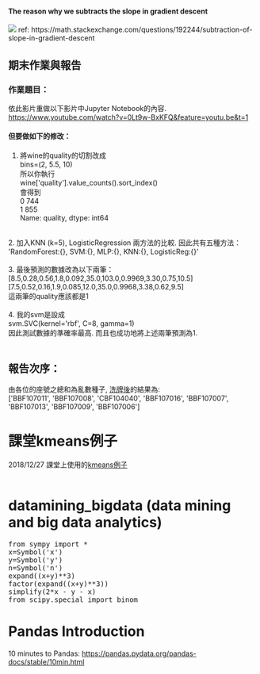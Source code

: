 <h4>The reason why we subtracts the slope in gradient descent</h4>
<img src='https://i.stack.imgur.com/Z563L.png' />
ref: https://math.stackexchange.com/questions/192244/subtraction-of-slope-in-gradient-descent

## 期末作業與報告
### 作業題目：<br />
依此影片重做以下影片中Jupyter Notebook的內容.<br />
https://www.youtube.com/watch?v=0Lt9w-BxKFQ&feature=youtu.be&t=1 <br />
#### 但要做如下的修改：<br />
1. 將wine的quality的切割改成<br />
bins=(2, 5.5, 10)<br />
所以你執行<br />
wine['quality'].value_counts().sort_index()<br />
會得到<br />
0    744<br />
1    855<br />
Name: quality, dtype: int64<br />
<br />
2. 加入KNN (k=5), LogisticRegression 兩方法的比較. 因此共有五種方法：<br />
'RandomForest:{}, SVM:{}, MLP:{}, KNN:{}, LogisticReg:{}'<br />
<br />
3. 最後預測的數據改為以下兩筆：<br />
[8.5,0.28,0.56,1.8,0.092,35.0,103.0,0.9969,3.30,0.75,10.5]<br />
[7.5,0.52,0.16,1.9,0.085,12.0,35.0,0.9968,3.38,0.62,9.5]<br />
這兩筆的quality應該都是1<br />
<br />
4. 我的svm是設成<br />
svm.SVC(kernel='rbf', C=8, gamma=1)<br />
因此測試數據的準確率最高. 而且也成功地將上述兩筆預測為1.<br />
<br />

## 報告次序：<br />
由各位的座號之總和為亂數種子, <a href='presentation_order.ipynb'>洗牌後</a>的結果為:<br />
['BBF107011', 'BBF107008', 'CBF104040', 'BBF107016', 'BBF107007', 'BBF107013', 'BBF107009', 'BBF107006']<br />

# 課堂kmeans例子
2018/12/27 課堂上使用的<a href='kmeans-example.ipynb'>kmeans例子</a><br /><br />

# datamining_bigdata (data mining and big data analytics)
<pre>
from sympy import *
x=Symbol('x')
y=Symbol('y')
n=Symbol('n')
expand((x+y)**3)
factor(expand((x+y)**3))
simplify(2*x - y - x)
from scipy.special import binom
</pre>

# Pandas Introduction
10 minutes to Pandas: https://pandas.pydata.org/pandas-docs/stable/10min.html
